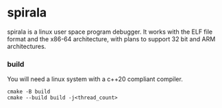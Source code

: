 # spirala
spirala is a linux user space program debugger. It works with the ELF file format and the x86-64 architecture, with plans to support
32 bit and ARM architectures.

### build
You will need a linux system with a c++20 compliant compiler.

```
cmake -B build
cmake --build build -j<thread_count>
```
